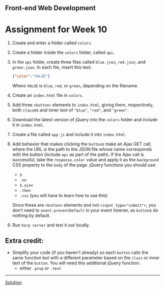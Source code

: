 ## Front-end Web Development
# Assignment for Week 10

1.  Create and enter a folder called `colors`.
2.  Create a folder inside the `colors` folder, called `api`.
3.  In the `api` folder, create three files called `blue.json`, `red.json`, and `green.json`. In each file, insert this text:

    ```json
    {"color":"VALUE"}
    ```
    
    Where `VALUE` is `blue`, `red`, or `green`, depending on the filename.
4.  Create an `index.html` file in `colors`.
5.  Add three `<button>` elements to `index.html`, giving them, respectively, both `class`es and inner text of `"blue"`, `"red"`, and `"green"`.
6.  Download the latest version of jQuery into the `colors` folder and include it in `index.html`.
7.  Create a file called `app.js` and include it into `index.html`.
7.  Add behavior that makes clicking the `button`s make an Ajax GET call, where the URL is the path to the JSON file whose name corresponds with the button (include `api` as part of the path). If the Ajax call is successful, take the `response.color` value and apply it as the `background` CSS property to the `body` of the page. jQuery functions you should use:
    *   `$`
    *   `.on`
    *   `$.ajax`
    *   `.then`
    *   `.css` (you will have to learn how to use this)
    
    Since these are `<button>` elements and not `<input type="submit">`, you don't need to `event.preventDefault` in your event listener, as `button`s do nothing by default.
8.  Run `harp server` and test it out locally.

## Extra credit:

*   Simplify your code (if you haven't already) so each `button` calls the same function but with a different parameter based on the `class` or inner text of the `button`. You will need this additional jQuery function:
    *   either `.prop` or `.text`

* * *

[Solution](http://jeffreyatw.github.io/fwd/series9/class10/solution/colors/)
